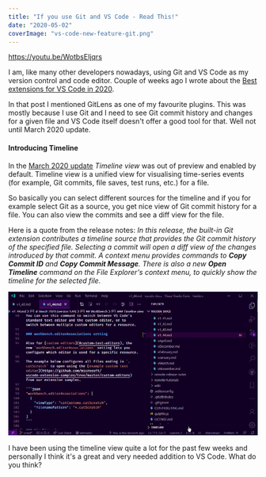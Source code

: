 ```yaml
---
title: "If you use Git and VS Code - Read This!"
date: "2020-05-02"
coverImage: "vs-code-new-feature-git.png"
---
```


https://youtu.be/WotbsEIjqrs

I am, like many other developers nowadays, using Git and VS Code as my version control and code editor. Couple of weeks ago I wrote about the [Best extensions for VS Code in 2020](https://codepulse.blog/best-extensions-for-vs-code-in-2020/).

In that post I mentioned GitLens as one of my favourite plugins. This was mostly because I use Git and I need to see Git commit history and changes for a given file and VS Code itself doesn't offer a good tool for that. Well not until March 2020 update.

#### Introducing Timeline

In the [March 2020 update](https://code.visualstudio.com/updates/v1_44#_timeline-view) _Timeline view_ was out of preview and enabled by default. Timeline view is a unified view for visualising time-series events (for example, Git commits, file saves, test runs, etc.) for a file.

So basically you can select different sources for the timeline and if you for example select Git as a source, you get nice view of Git commit history for a file. You can also view the commits and see a diff view for the file.

Here is a quote from the release notes: _In this release, the built-in Git extension contributes a timeline source that provides the Git commit history of the specified file. Selecting a commit will open a diff view of the changes introduced by that commit. A context menu provides commands to **Copy Commit ID** and **Copy Commit Message**. There is also a new **Open Timeline** command on the File Explorer's context menu, to quickly show the timeline for the selected file._

![Timeline view in VS Code](images/vscode-timeline.gif)

I have been using the timeline view quite a lot for the past few weeks and personally I think it's a great and very needed addition to VS Code. What do you think?
